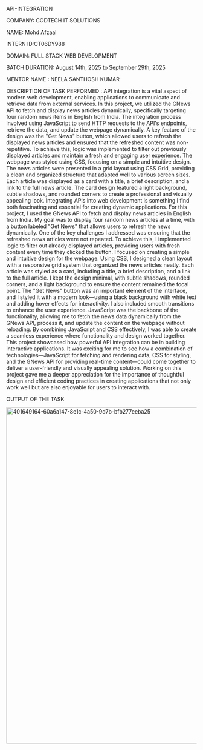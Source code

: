 API-INTEGRATION


COMPANY: CODTECH IT SOLUTIONS

NAME: Mohd Afzaal

INTERN ID:CT06DY988

DOMAIN: FULL STACK WEB DEVELOPMENT

BATCH DURATION: August 14th, 2025 to September 29th, 2025


MENTOR NAME : NEELA SANTHOSH KUMAR

DESCRIPTION OF TASK PERFORMED :
API integration is a vital aspect of modern web development, enabling applications to communicate and retrieve data from external services. In this project, we utilized the GNews API to fetch and display news articles dynamically, specifically targeting four random news items in English from India. The integration process involved using JavaScript to send HTTP requests to the API's endpoints, retrieve the data, and update the webpage dynamically. A key feature of the design was the "Get News" button, which allowed users to refresh the displayed news articles and ensured that the refreshed content was non-repetitive. To achieve this, logic was implemented to filter out previously displayed articles and maintain a fresh and engaging user experience. The webpage was styled using CSS, focusing on a simple and intuitive design. The news articles were presented in a grid layout using CSS Grid, providing a clean and organized structure that adapted well to various screen sizes. Each article was displayed as a card with a title, a brief description, and a link to the full news article. The card design featured a light background, subtle shadows, and rounded corners to create a professional and visually appealing look. Integrating APIs into web development is something I find both fascinating and essential for creating dynamic applications. For this project, I used the GNews API to fetch and display news articles in English from India. My goal was to display four random news articles at a time, with a button labeled "Get News" that allows users to refresh the news dynamically. One of the key challenges I addressed was ensuring that the refreshed news articles were not repeated. To achieve this, I implemented logic to filter out already displayed articles, providing users with fresh content every time they clicked the button. I focused on creating a simple and intuitive design for the webpage. Using CSS, I designed a clean layout with a responsive grid system that organized the news articles neatly. Each article was styled as a card, including a title, a brief description, and a link to the full article. I kept the design minimal, with subtle shadows, rounded corners, and a light background to ensure the content remained the focal point. The "Get News" button was an important element of the interface, and I styled it with a modern look—using a black background with white text and adding hover effects for interactivity. I also included smooth transitions to enhance the user experience. JavaScript was the backbone of the functionality, allowing me to fetch the news data dynamically from the GNews API, process it, and update the content on the webpage without reloading. By combining JavaScript and CSS effectively, I was able to create a seamless experience where functionality and design worked together. This project showcased how powerful API integration can be in building interactive applications. It was exciting for me to see how a combination of technologies—JavaScript for fetching and rendering data, CSS for styling, and the GNews API for providing real-time content—could come together to deliver a user-friendly and visually appealing solution. Working on this project gave me a deeper appreciation for the importance of thoughtful design and efficient coding practices in creating applications that not only work well but are also enjoyable for users to interact with.

OUTPUT OF THE TASK

<img width="1919" height="887" alt="401649164-60a6a147-8e1c-4a50-9d7b-bfb277eeba25" src="https://github.com/user-attachments/assets/eae9d436-87b7-4eae-88a4-33cfa088c7af" />
